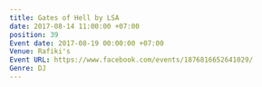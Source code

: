 ```yaml
---
title: Gates of Hell by LSA
date: 2017-08-14 11:00:00 +07:00
position: 39
Event date: 2017-08-19 00:00:00 +07:00
Venue: Rafiki's
Event URL: https://www.facebook.com/events/1876816652641029/
Genre: DJ
---
```


